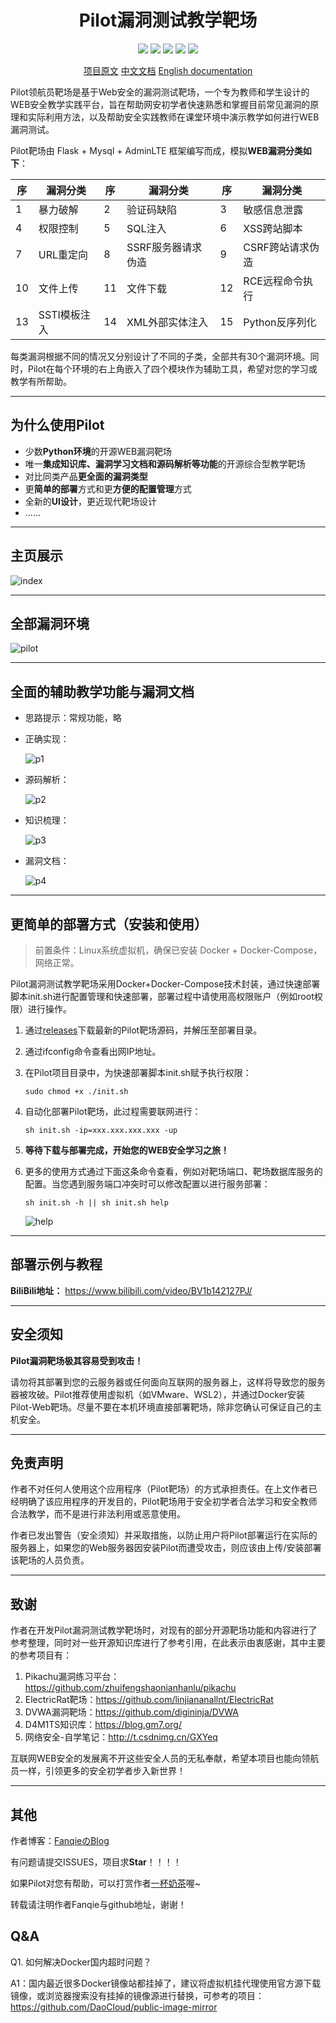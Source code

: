 <h1 align="center">
Pilot漏洞测试教学靶场
</h1>

<p align="center">
<img src="https://img.shields.io/badge/漏洞挖掘-blue">
<img src="https://img.shields.io/badge/渗透测试-blue">
<img src="https://img.shields.io/badge/Web安全-教学靶场-P">
<img src="https://img.shields.io/badge/version-1.0.1-p">
<img src="https://img.shields.io/badge/License-GPLv3-orange">
</p>

<p align="center">
<a href="https://f4nq1e.com/archives/Pilot-Web.html">项目原文</a>
<a href="https://github.com/2740908911/Pilot-Web">中文文档</a>
<a href="https://github.com/2740908911/Pilot-Web/blob/main/README_EN.md">English documentation</a>
</p>

Pilot领航员靶场是基于Web安全的漏洞测试靶场，一个专为教师和学生设计的WEB安全教学实践平台，旨在帮助网安初学者快速熟悉和掌握目前常见漏洞的原理和实际利用方法，以及帮助安全实践教师在课堂环境中演示教学如何进行WEB漏洞测试。

Pilot靶场由 Flask + Mysql + AdminLTE 框架编写而成，模拟**WEB漏洞分类如下**：

| 序   | 漏洞分类     | 序   | 漏洞分类           | 序   | 漏洞分类         |
| ---- | ------------ | ---- | ------------------ | ---- | ---------------- |
| 1    | 暴力破解     | 2    | 验证码缺陷         | 3    | 敏感信息泄露     |
| 4    | 权限控制     | 5    | SQL注入            | 6    | XSS跨站脚本      |
| 7    | URL重定向    | 8    | SSRF服务器请求伪造 | 9    | CSRF跨站请求伪造 |
| 10   | 文件上传     | 11   | 文件下载           | 12   | RCE远程命令执行  |
| 13   | SSTI模板注入 | 14   | XML外部实体注入    | 15   | Python反序列化   |

每类漏洞根据不同的情况又分别设计了不同的子类，全部共有30个漏洞环境。同时，Pilot在每个环境的右上角嵌入了四个模块作为辅助工具，希望对您的学习或教学有所帮助。

---

## 为什么使用Pilot

* 少数**Python环境**的开源WEB漏洞靶场
* 唯一**集成知识库、漏洞学习文档和源码解析等功能**的开源综合型教学靶场
* 对比同类产品**更全面的漏洞类型**
* 更**简单的部署**方式和更**方便的配置管理**方式
* 全新的**UI设计**，更近现代靶场设计
* ……

---

## 主页展示

![index](readme/index.png)

---

## 全部漏洞环境

![pilot](readme/pilot.png)

---

## 全面的辅助教学功能与漏洞文档

* 思路提示：常规功能，略

* 正确实现：

  ![p1](readme/p1.png)

* 源码解析：

  ![p2](readme/p2.png)

* 知识梳理：

  ![p3](readme/p3.png)

* 漏洞文档：

  ![p4](readme/p4.png)

---

## 更简单的部署方式（安装和使用）

> 前置条件：Linux系统虚拟机，确保已安装 Docker + Docker-Compose，网络正常。

Pilot漏洞测试教学靶场采用Docker+Docker-Compose技术封装，通过快速部署脚本init.sh进行配置管理和快速部署，部署过程中请使用高权限账户（例如root权限）进行操作。

1. 通过[releases](https://github.com/2740908911/Pilot-Web/releases/)下载最新的Pilot靶场源码，并解压至部署目录。

2. 通过ifconfig命令查看出网IP地址。

3. 在Pilot项目目录中，为快速部署脚本init.sh赋予执行权限：

   ```shell
   sudo chmod +x ./init.sh
   ```

4. 自动化部署Pilot靶场，此过程需要联网进行：

   ```shell
   sh init.sh -ip=xxx.xxx.xxx.xxx -up
   ```

5. **等待下载与部署完成，开始您的WEB安全学习之旅！**

6. 更多的使用方式通过下面这条命令查看，例如对靶场端口、靶场数据库服务的配置。当您遇到服务端口冲突时可以修改配置以进行服务部署：

   ```shell
   sh init.sh -h || sh init.sh help
   ```

   ![help](readme/help.png)

---

## 部署示例与教程

**BiliBili地址：** https://www.bilibili.com/video/BV1b142127PJ/

<!--**图片演示：** 时间较长，可以根据部署视频进行部署-->

<!--![PILOT演示视频](readme/PILOT.gif)-->

---

## 安全须知

**Pilot漏洞靶场极其容易受到攻击！**

请勿将其部署到您的云服务器或任何面向互联网的服务器上，这样将导致您的服务器被攻破。Pilot推荐使用虚拟机（如VMware、WSL2），并通过Docker安装Pilot-Web靶场。尽量不要在本机环境直接部署靶场，除非您确认可保证自己的主机安全。

---

## 免责声明

作者不对任何人使用这个应用程序（Pilot靶场）的方式承担责任。在上文作者已经明确了该应用程序的开发目的，Pilot靶场用于安全初学者合法学习和安全教师合法教学，而不是进行非法利用或恶意使用。

作者已发出警告（安全须知）并采取措施，以防止用户将Pilot部署运行在实际的服务器上，如果您的Web服务器因安装Pilot而遭受攻击，则应该由上传/安装部署该靶场的人员负责。

---

## 致谢

作者在开发Pilot漏洞测试教学靶场时，对现有的部分开源靶场功能和内容进行了参考整理，同时对一些开源知识库进行了参考引用，在此表示由衷感谢，其中主要的参考项目有：

1. Pikachu漏洞练习平台：https://github.com/zhuifengshaonianhanlu/pikachu
2. ElectricRat靶场：https://github.com/linjiananallnt/ElectricRat
3. DVWA漏洞靶场：https://github.com/digininja/DVWA
4. D4M1TS知识库：https://blog.gm7.org/
5. 网络安全-自学笔记：http://t.csdnimg.cn/GXYeq

互联网WEB安全的发展离不开这些安全人员的无私奉献，希望本项目也能向领航员一样，引领更多的安全初学者步入新世界！

---

## 其他

作者博客：[FanqieのBlog](https://f4nq1e.com/)

有问题请提交ISSUES，项目求**Star**！！！！

如果Pilot对您有帮助，可以打赏作者[一杯奶茶](https://reward.f4nq1e.com/)喔~

转载请注明作者Fanqie与github地址，谢谢！

## Q&A

Q1. 如何解决Docker国内超时问题？

A1：国内最近很多Docker镜像站都挂掉了，建议将虚拟机挂代理使用官方源下载镜像，或浏览器搜索没有挂掉的镜像源进行替换，可参考的项目：https://github.com/DaoCloud/public-image-mirror

